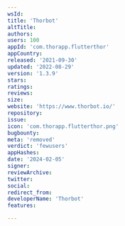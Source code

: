 ```yaml
---
wsId: 
title: 'Thorbot'
altTitle: 
authors: 
users: 100
appId: 'com.thorapp.flutterthor'
appCountry: 
released: '2021-09-30'
updated: '2022-08-29'
version: '1.3.9'
stars: 
ratings: 
reviews: 
size: 
website: 'https://www.thorbot.io/'
repository: 
issue: 
icon: 'com.thorapp.flutterthor.png'
bugbounty: 
meta: 'removed'
verdict: 'fewusers'
appHashes: 
date: '2024-02-05'
signer: 
reviewArchive: 
twitter: 
social: 
redirect_from: 
developerName: 'Thorbot'
features: 

---
```


